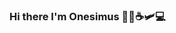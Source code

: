 ### Hi there I'm Onesimus 👋🏿☕🛩️💻

<!--
**sarpong4/sarpong4** is a ✨ _special_ ✨ repository because its `README.md` (this file) appears on your GitHub profile.

Here are some ideas to get you started:

- 🔭 I’m currently working on ...
- 🌱 I’m currently learning ...
- 👯 I’m looking to collaborate on ...
- 🤔 I’m looking for help with ...
- 💬 Ask me about ...
- 📫 How to reach me: Twitter: <twitter.com/Onesimus_Wiafe>; 
- 😄 Pronouns: 
- ⚡ Fun fact: I been thinking of going back in time lately, but one of the things I didn't think of changing was my journey in Tech so far...
-->
